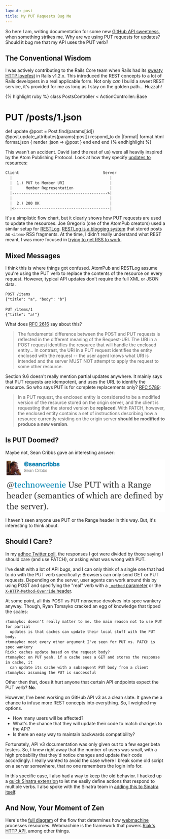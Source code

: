 ```yaml
---
layout: post
title: My PUT Requests Bug Me
---
```


So here I am, writing documentation for some new [GitHub API sweetness](http://dev.github.com), when
something strikes me.  Why are we using PUT requests for updates?
Should it bug me that my API uses the PUT verb?

## The Conventional Wisdom

I was actively contributing to the Rails Core team when Rails had its [sweaty
HTTP lovefest](http://weblog.rubyonrails.org/2007/1/19/rails-1-2-rest-admiration-http-lovefest-and-utf-8-celebrations) in Rails v1.2.x.  This introduced the REST concepts to a lot of Rails developers in a real applicable form.  Not only _can_ I build a sweet REST service, it's provided for me as long as I stay on the golden path... Huzzah!

{% highlight ruby %}
class PostsController < ActionController::Base
  # PUT /posts/1.json
  def update
    @post = Post.find(params[:id])
    @post.update_attributes(params[:post])
    respond_to do |format|
      format.html
      format.json { render :json => @post }
    end
  end
end
{% endhighlight %}

This wasn't an accident.  David (and the rest of us) were all heavily inspired
by the Atom Publishing Protocol.  Look at how they specify [updates to
resources](http://bitworking.org/projects/atom/rfc5023.html#edit):

    Client                                     Server
      |                                           |
      |  1.) PUT to Member URI                    |
      |      Member Representation                |
      |------------------------------------------>|
      |                                           |
      |  2.) 200 OK                               |
      |<------------------------------------------|

It's a simplistic flow chart, but it clearly shows how PUT requests are
used to update the resources.  Joe Gregorio (one of the AtomPub
creators) used a similar setup for [RESTLog](http://bitworking.org/news/RESTLog_Specification).
[RESTLog is a blogging system](http://bitworking.org/news/RESTLog_Overview) that stored posts as `<item>` RSS fragments.
At the time, I didn't really understand what REST meant, I was more
focused in [trying to get RSS to work](http://diveintomark.org/archives/2004/02/04/incompatible-rss).

## Mixed Messages

I think this is where things got confused.  AtomPub and RESTLog assume
you're using the PUT verb to replace the contents of the resource on
every request.  However, typical API updates don't require the full XML
or JSON data.

    POST /items
    {"title": "a", "body": "b"}

    PUT /items/1
    {"title": "a!"}

What does [RFC 2616](http://www.w3.org/Protocols/rfc2616/rfc2616-sec9.html) say about this?

> The fundamental difference between the POST and PUT requests is reflected in the different meaning of the Request-URI. The URI in a POST request identifies the resource that will handle the enclosed entity... In contrast, the URI in a PUT request identifies the entity enclosed with the request -- the user agent knows what URI is intended and the server MUST NOT attempt to apply the request to some other resource.

Section 9.6 doesn't really mention partial updates anywhere.  It mainly
says that PUT requests are idempotent, and uses the URL to identify the
resource.  So who says PUT is for complete replacements only?
[RFC 5789](http://tools.ietf.org/html/rfc5789):

> In a PUT request, the enclosed entity
> is considered to be a modified version of the resource stored on the
> origin server, and the client is requesting that the stored version
> be **replaced**.  With PATCH, however, the enclosed entity contains a set
> of instructions describing how a resource currently residing on the
> origin server **should be modified to produce a new version**.

## Is PUT Doomed?

Maybe not, Sean Cribbs gave an interesting answer:

[![@seancribbs: Use PUT with a Range header (semantics of which are defined by the server)](/images/2011/4/put-with-range.png)](https://twitter.com/seancribbs/status/63222431971688449)

I haven't seen anyone use PUT or the Range header in this way.  But,
it's interesting to think about.

## Should I Care?

In my [adhoc Twitter poll](http://twitter.com/technoweenie/status/63203978145579009), the responses I got were divided by those
saying I should care (and use PATCH), or asking what was wrong with PUT.

I've dealt with a lot of API bugs, and I can only think of a single one
that had to do with the PUT verb specifically: Browsers can only send
GET or PUT requests.  Depending on the server, user agents can work
around this by using POST and specifying the "real" verb with a
[`_method` parameter](https://github.com/rack/rack/blob/master/lib/rack/methodoverride.rb) or the [`X-HTTP-Method-Override` header](http://code.google.com/apis/gdata/docs/2.0/basics.html).

At some point, all this POST vs PUT nonsense devolves into spec wankery
anyway.  Though, Ryan Tomayko cracked an egg of knowledge that tipped
the scales:

    rtomayko: doesn't really matter to me. the main reason not to use PUT for partial
      updates is that caches can update their local stuff with the PUT body.
    rtomayko: most every other argument I've seen for PUT vs. PATCH is spec wankery
    Rick: caches update based on the request body?
    rtomayko: on PUT yeah. if a cache sees a GET and stores the response in cache, it
      can update its cache with a subsequent PUT body from a client
    rtomayko: assuming the PUT is successful

Other then that, does it hurt anyone that certain API endpoints expect
the PUT verb?  **No**.

However, I've been working on GitHub API v3 as a clean slate.  It gave
me a chance to infuse more REST concepts into everything.  So, I weighed my
options.

* How many users will be affected?
* What's the chance that they will update their code to match changes to
  the API?
* Is there an easy way to maintain backwards compatibility?

Fortunately, API v3 documentation was only given out to a few eager beta
testers.  So, I knew right away that the number of users was small, with
a high probability that they'd notice changes and update their code
accordingly.  I really wanted to avoid the case where I break some old
script on a server somewhere, that no one remembers the login info for.

In this specific case, I also had a way to keep the old behavior.  I
hacked up a [quick Sinatra extension](https://gist.github.com/e73ef466841e7769b48e)
to let me easily define actions that respond to multiple verbs.  I also
spoke with the Sinatra team in [adding this to Sinatra itself](https://github.com/sinatra/sinatra/issues/253).

## And Now, Your Moment of Zen

Here's the [full diagram](http://webmachine.basho.com/diagram.html) of
the flow that determines how [webmachine](http://webmachine.basho.com/) processes resources.  Webmachine
is the framework that powers [Riak's HTTP API](http://wiki.basho.com/REST-API.html), among other things.
